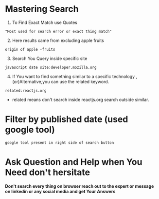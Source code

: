 # Mastering Search

1. To Find Exact Match use Quotes

```
"Most used for search error or exact thing match"
```

2. Here results came from excluding apple fruits

```
origin of apple -fruits
```

3. Search You Query inside specific site

```
javascript date site:developer.mozilla.org
```

4. If You want to find something similar to a specific technology ,(or)Alternative,you can use the related keyword.

```
related:reactjs.org
```

- related means don't search inside reactjs.org search outside similar.

# Filter by published date (used google tool)

```
google tool present in right side of search button
```

# Ask Question and Help when You Need don't hersitate

#### Don't search every thing on browser reach out to the expert or message on linkedin or any social media and get Your Answers
